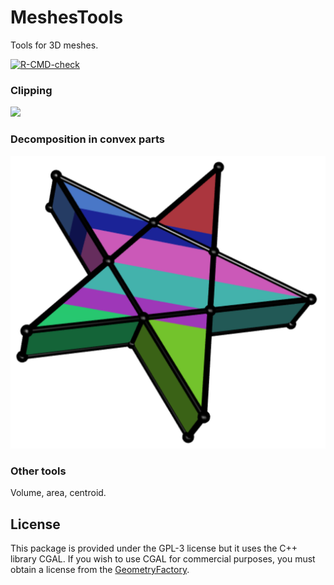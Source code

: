 # MeshesTools

Tools for 3D meshes.

<!-- badges: start -->
[![R-CMD-check](https://github.com/stla/MeshesTools/actions/workflows/R-CMD-check.yaml/badge.svg)](https://github.com/stla/MeshesTools/actions/workflows/R-CMD-check.yaml)
<!-- badges: end -->

### Clipping

![](https://raw.githubusercontent.com/stla/MeshesTools/main/inst/screenshots/Togliatti.gif)

### Decomposition in convex parts

![](https://raw.githubusercontent.com/stla/MeshesOperations/master/inst/screenshots/pentagrammicPrism.png)

### Other tools

Volume, area, centroid.


## License

This package is provided under the GPL-3 license but it uses the C++ library 
CGAL. If you wish to use CGAL for commercial purposes, you must obtain a 
license from the [GeometryFactory](https://geometryfactory.com).

